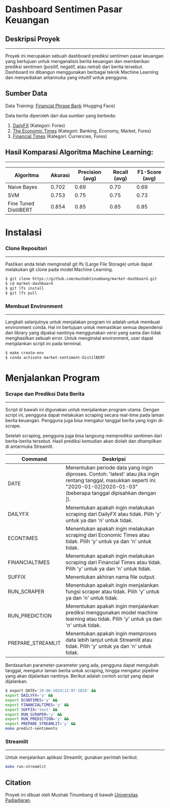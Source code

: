 # Dashboard Sentimen Pasar Keuangan

## Deskripsi Proyek
---------------------
Proyek ini merupakan sebuah dashboard prediksi sentimen pasar keuangan yang bertujuan untuk menganalisis berita keuangan dan memberikan prediksi sentimen (positif, negatif, atau netral) dari berita tersebut. Dashboard ini dibangun menggunakan berbagai teknik Machine Learning dan menyediakan antarmuka yang intuitif untuk pengguna.

## Sumber Data
Data Training:
[Financial Phrase Bank](https://huggingface.co/datasets/financial_phrasebank) (Hugging Face)

Data berita diperoleh dari dua sumber yang berbeda:
1. [DailyFX](https://www.dailyfx.com) (Kategori: Forex)
2. [The Economic Times](https://economictimes.indiatimes.com) (Kategori: Banking, Economy, Market, Forex)
3. [Financial Times](https://www.ft.com/currencies) (Kategori: Currencies, Forex)


## Hasil Komparasi Algoritma Machine Learning:
----------------------------------------------
| Algoritma         | Akurasi | Precision (avg) | Recall (avg) | F1-Score (avg) |
|-------------------|---------|-----------------|--------------|----------------|
| Naive Bayes       | 0.702   | 0.69            | 0.70         | 0.69           |
| SVM               | 0.753   | 0.75            | 0.75         | 0.73           |
| Fine Tuned DistilBERT| 0.854   | 0.85            | 0.85         | 0.85           |


Instalasi
============
### Clone Repositori
-----------
Pastikan anda telah menginstall git lfs (Large File Storage) untuk dapat melakukan git clone pada model Machine Learning.
```bash
$ git clone https://github.com/mushabtinumbang/market-dashboard.git
$ cd market-dashboard
$ git lfs install
$ git lfs pull
```
### Membuat Environment
-----------
Langkah selanjutnya untuk menjalakan program ini adalah untuk membuat environment conda. Hal ini bertujuan untuk memastikan semua dependensi dan library yang dipakai nantinya menggunakan versi yang sama dan tidak menghasilkan sebuah error. Untuk menginstal environment, user dapat menjalankan script ini pada terminal.
```bash
$ make create-env
$ conda activate market-sentiment-DistilBERT
```


Menjalankan Program
===
### Scrape dan Prediksi Data Berita
-----------
Script di bawah ini digunakan untuk menjalankan program utama. Dengan script ini, pengguna dapat melakukan scraping secara real-time pada laman berita keuangan. Pengguna juga bisa mengatur tanggal berita yang ingin di-scrape.

Setelah scraping, pengguna juga bisa langsung memprediksi sentimen dari berita-berita tersebut. Hasil prediksi kemudian akan diolah dan ditampilkan di antarmuka Streamlit.


| Command         | Deskripsi |
|-----------------|------------|
| DATE            | Menentukan periode data yang ingin diproses. Contoh: 'latest' atau jika ingin rentang tanggal, masukkan seperti ini: "2020-01-02\|2020-01-03" (beberapa tanggal dipisahkan dengan \|). |
| DAILYFX         | Menentukan apakah ingin melakukan scraping dari DailyFX atau tidak. Pilih 'y' untuk ya dan 'n' untuk tidak. |
| ECONTIMES       | Menentukan apakah ingin melakukan scraping dari Economic Times atau tidak. Pilih 'y' untuk ya dan 'n' untuk tidak. |
| FINANCIALTIMES       | Menentukan apakah ingin melakukan scraping dari Financial Times atau tidak. Pilih 'y' untuk ya dan 'n' untuk tidak. |
| SUFFIX          | Menentukan akhiran nama file output. |
| RUN_SCRAPER     | Menentukan apakah ingin menjalankan fungsi scraper atau tidak. Pilih 'y' untuk ya dan 'n' untuk tidak. |
| RUN_PREDICTION  | Menentukan apakah ingin menjalankan prediksi menggunakan model machine learning atau tidak. Pilih 'y' untuk ya dan 'n' untuk tidak. |
| PREPARE_STREAMLIT | Menentukan apakah ingin memproses data lebih lanjut untuk Streamlit atau tidak. Pilih 'y' untuk ya dan 'n' untuk tidak. |

Berdasarkan parameter-parameter yang ada, pengguna dapat mengubah tanggal, mengatur laman berita untuk scraping, hingga mengatur pipeline yang akan dijalankan nantinya. Berikut adalah contoh script yang dapat dijalankan.

```bash
$ export DATE='29-06-2024|12-07-2024' &&
export DAILYFX='y' &&
export ECONTIMES='y' &&
export FINANCIALTIMES='y' &&
export SUFFIX='test' &&
export RUN_SCRAPER='y' &&
export RUN_PREDICTION='y' &&
export PREPARE_STREAMLIT='y' &&
make predict-sentiments
```

### Streamlit
-----------
Untuk menjalankan aplikasi Streamlit, gunakan perintah berikut.
```bash
make run-streamlit
```

## Citation

Proyek ini dibuat oleh Mushab Tinumbang di bawah [Universitas Padjadjaran](https://www.unpad.ac.id/).

